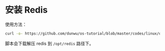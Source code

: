 # 安装 Redis

使用方法：

```sh
curl -o- https://github.com/dunwu/os-tutorial/blob/master/codes/linux/ops/service/redis/install-redis.sh | bash
```

脚本会下载解压 redis 到 `/opt/redis` 路径下。
